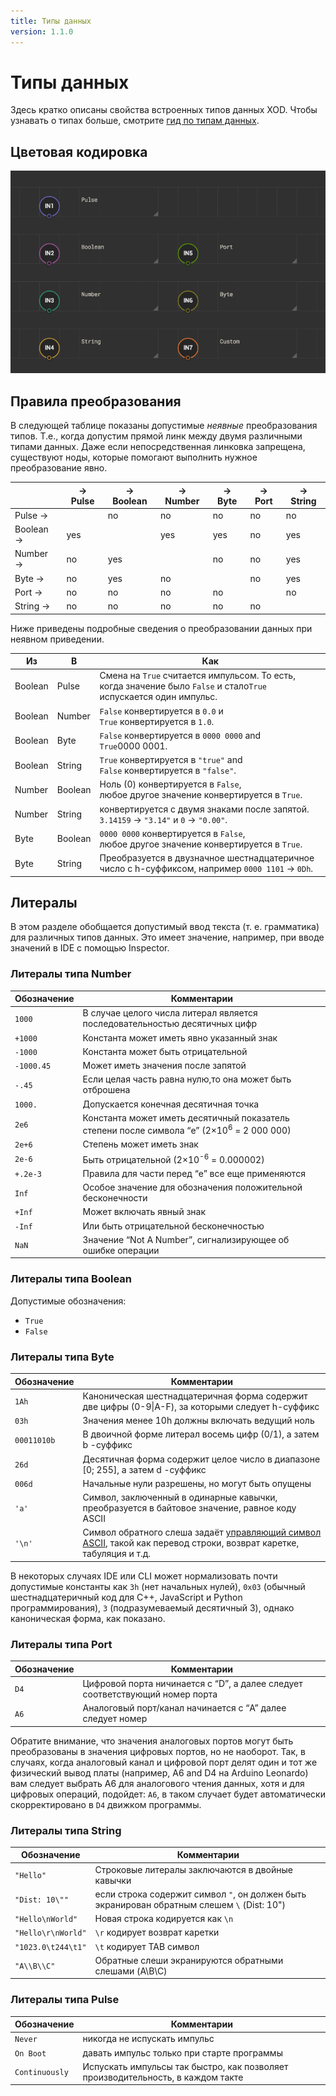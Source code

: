 ```yaml
---
title: Типы данных
version: 1.1.0
---
```


# Типы данных

Здесь кратко описаны свойства встроенных типов данных XOD. Чтобы узнавать о типах больше, смотрите [гид по типам данных](/docs/guide/data-types/).

## Цветовая кодировка

![Color code](./color-code.patch.png)

## Правила преобразования

В следующей таблице показаны допустимые _неявные_ преобразования типов. Т.е., когда допустим прямой линк между двумя различными типами данных. Даже если непосредственная линковка запрещена, существуют ноды, которые помогают выполнить нужное преобразование явно.

<table class="ui definition single line table">
  <thead>
    <tr>
      <th></th>
      <th>→ Pulse</th>
      <th>→ Boolean</th>
      <th>→ Number</th>
      <th>→ Byte</th>
      <th>→ Port</th>
      <th>→ String</th>
    </tr>
  </thead>
  <tbody>
    <tr>
      <td>Pulse →</td>
      <td></td>
      <td class="disabled">no</td>
      <td class="disabled">no</td>
      <td class="disabled">no</td>
      <td class="disabled">no</td>
      <td class="disabled">no</td>
    </tr>
    <tr>
      <td>Boolean →</td>
      <td>yes</td>
      <td></td>
      <td>yes</td>
      <td>yes</td>
      <td class="disabled">no</td>
      <td>yes</td>
    </tr>
    <tr>
      <td>Number →</td>
      <td class="disabled">no</td>
      <td>yes</td>
      <td></td>
      <td class="disabled">no</td>
      <td class="disabled">no</td>
      <td>yes</td>
    </tr>
    <tr>
      <td>Byte →</td>
      <td class="disabled">no</td>
      <td>yes</td>
      <td class="disabled">no</td>
      <td></td>
      <td class="disabled">no</td>
      <td>yes</td>
    </tr>
    <tr>
      <td>Port →</td>
      <td class="disabled">no</td>
      <td class="disabled">no</td>
      <td class="disabled">no</td>
      <td class="disabled">no</td>
      <td></td>
      <td class="disabled">no</td>
    </tr>
    <tr>
      <td>String →</td>
      <td class="disabled">no</td>
      <td class="disabled">no</td>
      <td class="disabled">no</td>
      <td class="disabled">no</td>
      <td class="disabled">no</td>
      <td></td>
    </tr>
  </tbody>
</table>

Ниже приведены подробные сведения о преобразовании данных при неявном приведении.

<table class="ui table">
  <thead>
    <tr>
      <th>Из</th>
      <th>В</th>
      <th>Как</th>
    </tr>
  </thead>
  <tbody>
    <tr>
      <td>Boolean</td>
      <td>Pulse</td>
      <td>
          Смена на <code>True</code> считается импульсом. То есть, когда значение было
          <code>False</code> и стало<code>True</code> испускается один импульс.
      </td>
    </tr>
    <tr>
      <td>Boolean</td>
      <td>Number</td>
      <td>
          <code>False</code> конвертируется в <code>0.0</code> и<br/>
          <code>True</code> конвертируется в <code>1.0</code>.
      </td>
    </tr>
    <tr>
      <td>Boolean</td>
      <td>Byte</td>
      <td>
        <code>False</code> конвертируется в  <code>0000 0000</code> and<br/>
        <code>True</code конвертируется в <code>0000 0001</code>.
      </td>
    </tr>
    <tr>
      <td>Boolean</td>
      <td>String</td>
      <td>
        <code>True</code> конвертируется в <code>"true"</code> and<br/>
        <code>False</code> конвертируется в <code>"false"</code>.
      </td>
    </tr>
    <tr>
      <td>Number</td>
      <td>Boolean</td>
      <td>
        Ноль (0) конвертируется в <code>False</code>,<br/>
        любое другое значение конвертируется в <code>True</code>.
      </td>
    </tr>
    <tr>
      <td>Number</td>
      <td>String</td>
      <td>
          конвертируется с двумя знаками после запятой.
          <code>3.14159</code> → <code>"3.14"</code> и
          <code>0</code> → <code>"0.00"</code>.
      </td>
    </tr>
    <tr>
      <td>Byte</td>
      <td>Boolean</td>
      <td>
        <code>0000 0000</code> конвертируется в <code>False</code>,<br/>
        любое другое значение конвертируется в <code>True</code>.
      </td>
    </tr>
    <tr>
      <td>Byte</td>
      <td>String</td>
      <td>
      Преобразуется в двузначное шестнадцатеричное число с h-суффиксом, например
        <code>0000 1101</code> → <code>0Dh</code>.
      </td>
    </tr>
  </tbody>
</table>

## Литералы

В этом разделе обобщается допустимый ввод текста (т. е. грамматика) для различных типов данных. Это имеет значение, например, при вводе значений в IDE с помощью Inspector.

### Литералы типа Number

<table class="ui compact table">
  <thead>
    <tr>
      <th>Обозначение</th>
      <th>Комментарии</th>
    </tr>
  </thead>
  <tbody>
    <tr>
      <td class="right aligned"><code>1000</code></td>
      <td> В случае целого числа литерал является последовательностью десятичных цифр </td>
    </tr>
    <tr>
      <td class="right aligned"><code>+1000</code></td>
      <td>Константа может иметь явно указанный знак</td>
    </tr>
    <tr>
      <td class="right aligned"><code>-1000</code></td>
      <td>Константа может быть отрицательной</td>
    </tr>
    <tr>
      <td class="right aligned"><code>-1000.45</code></td>
      <td>Может иметь значения после запятой</td>
    </tr>
    <tr>
      <td class="right aligned"><code>-.45</code></td>
      <td> Если целая часть равна нулю,то она может быть отброшена </td>
    </tr>
    <tr>
      <td class="right aligned"><code>1000.</code></td>
      <td> Допускается конечная десятичная точка </td>
    </tr>
    <tr>
      <td class="right aligned"><code>2e6</code></td>
      <td>Константа может иметь десятичный показатель степени после символа “e”  (2×10<sup>6</sup> = 2 000 000)</td>
    </tr>
    <tr>
      <td class="right aligned"><code>2e+6</code></td>
      <td>Степень может иметь знак</td>
    </tr>
    <tr>
      <td class="right aligned"><code>2e-6</code></td>
      <td>Быть отрицательной (2×10<sup>-6</sup> = 0.000002)</td>
    </tr>
    <tr>
      <td class="right aligned"><code>+.2e-3</code></td>
      <td> Правила для части перед “e” все еще применяются </td>
    </tr>
    <tr>
      <td class="right aligned"><code>Inf</code></td>
      <td> Особое значение для обозначения положительной бесконечности </td>
    </tr>
    <tr>
      <td class="right aligned"><code>+Inf</code></td>
      <td> Может включать явный знак </td>
    </tr>
    <tr>
      <td class="right aligned"><code>-Inf</code></td>
      <td>Или быть отрицательной бесконечностью</td>
    </tr>
    <tr>
      <td class="right aligned"><code>NaN</code></td>
      <td> Значение “Not A Number”, сигнализирующее об ошибке операции </td>
    </tr>
  </tbody>
</table>

### Литералы типа Boolean

Допустимые обозначения:

- `True`
- `False`

### Литералы типа Byte

<table class="ui compact table">
  <thead>
    <tr>
      <th>Обозначение</th>
      <th>Комментарии</th>
    </tr>
  </thead>
  <tbody>
    <tr>
      <td class="right aligned"><code>1Ah</code></td>
      <td> Каноническая шестнадцатеричная форма содержит две цифры (0-9|A-F), за которыми следует h-суффикс </td>
    </tr>
    <tr>
      <td class="right aligned"><code>03h</code></td>
      <td> Значения менее 10h должны включать ведущий ноль </td>
    </tr>
    <tr>
      <td class="right aligned"><code>00011010b</code></td>
      <td> В двоичной форме литерал восемь цифр (0/1), а затем b -суффикс </td>
    </tr>
    <tr>
      <td class="right aligned"><code>26d</code></td>
      <td> Десятичная форма содержит целое число в диапазоне [0; 255], а затем d -суффикс </td>
    </tr>
    <tr>
      <td class="right aligned"><code>006d</code></td>
      <td> Начальные нули разрешены, но могут быть опущены </td>
    </tr>
    <tr>
      <td class="right aligned"><code>'a'</code></td>
      <td> Символ, заключенный в одинарные кавычки, преобразуется в байтовое значение, равное коду ASCII </td>
    </tr>
    <tr>
      <td class="right aligned"><code>'\n'</code></td>
      <td>
  Символ обратного слеша задаёт <a href="https://ru.wikipedia.org/wiki/Управляющие_символы">управляющий
  символ ASCII</a>, такой как перевод строки, возврат каретке, табуляция и т.д.
</td>
  </tbody>
</table>

В некоторых случаях IDE или CLI может нормализовать почти допустимые константы как `3h` (нет начальных нулей), `0x03` (обычный шестнадцатеричный код для C\++, JavaScript и Python программирования), `3` (подразумеваемый десятичный 3), однако каноническая форма, как показано.

### Литералы типа Port

<table class="ui compact table">
  <thead>
    <tr>
      <th>Обозначение</th>
      <th>Комментарии</th>
    </tr>
  </thead>
  <tbody>
    <tr>
      <td class="right aligned"><code>D4</code></td>
      <td>Цифровой порта ничинается с “D”, а далее следует соответствующий номер порта</td>
    </tr>
    <tr>
      <td class="right aligned"><code>A6</code></td>
      <td>Аналоговый порт/канал начинается с “A” далее следует номер</td>
    </tr>
  </tbody>
</table>

Обратите внимание, что значения аналоговых портов могут быть преобразованы в значения цифровых портов, но не наоборот. Так, в случаях, когда аналоговый канал и цифровой порт делят один и тот же физический вывод платы (например, A6 and D4 на Arduino Leonardo) вам следует выбрать A6 для аналогового чтения данных, хотя и для цифровых операций, подойдет: `A6`, в таком случает будет автоматически скорректировано в `D4` движком программы.

### Литералы типа String

<table class="ui compact table">
  <thead>
    <tr>
      <th>Обозначение</th>
      <th>Комментарии</th>
    </tr>
  </thead>
  <tbody>
    <tr>
      <td><code>"Hello"</code></td>
      <td>Строковые литералы заключаются в двойные кавычки </td>
    </tr>
    <tr>
      <td class="single line"><code>"Dist: 10\""</code></td>
      <td>если строка содержит символ <code>"</code>, он должен быть экранирован обратным слешем <code>\</code> (Dist: 10")</td>
    </tr>
    <tr>
      <td class="single line"><code>"Hello\nWorld"</code></td>
      <td> Новая строка кодируется как <code>\n</code> </td>
    </tr>
    <tr>
      <td class="single line"><code>"Hello\r\nWorld"</code></td>
      <td><code>\r</code> кодирует возврат каретки </td>
    </tr>
    <tr>
      <td class="single line"><code>"1023.0\t244\t1"</code></td>
      <td><code>\t</code> кодирует TAB символ</td>
    </tr>
    <tr>
      <td class="single line"><code>"A\\B\\C"</code></td>
      <td> Обратные слеши экранируются обратными слешами (A\B\C)</td>
    </tr>
  </tbody>
</table>

### Литералы типа Pulse

<table class="ui compact table">
  <thead>
    <tr>
      <th>Обозначение</th>
      <th>Комментарии</th>
    </tr>
  </thead>
  <tbody>
    <tr>
      <td><code>Never</code></td>
      <td> никогда не испускать импульс </td>
    </tr>
    <tr>
      <td><code>On Boot</code></td>
      <td>давать импульс только при старте программы</td>
    </tr>
    <tr>
      <td><code>Continuously</code></td>
      <td> Испускать импульсы так быстро, как позволяет производительность, в каждом такте </td>
    </tr>
  </tbody>
</table>

